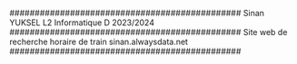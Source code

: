 ##############################################
Sinan YUKSEL
L2 Informatique D
2023/2024
##############################################
Site web de recherche horaire de train
sinan.alwaysdata.net
##############################################